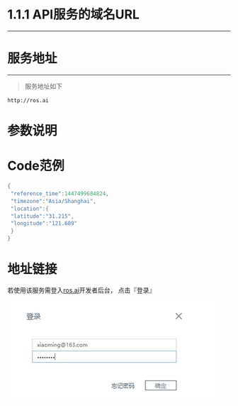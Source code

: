 # 1.1.1 API服务的域名URL

---

# 服务地址

---

> 服务地址如下

```
http://ros.ai
```

# 参数说明

# Code范例

```go
{
 "reference_time":1447499684824,
 "timezone":"Asia/Shanghai",
 "location":{
 "latitude":"31.215",
 "longitude":"121.609"
 }
}
```

# 地址链接

若使用该服务需登入[ros.ai](http://ros.ai)开发者后台， 点击『登录』

![](/assets/QQ图片20161127160800.png)

